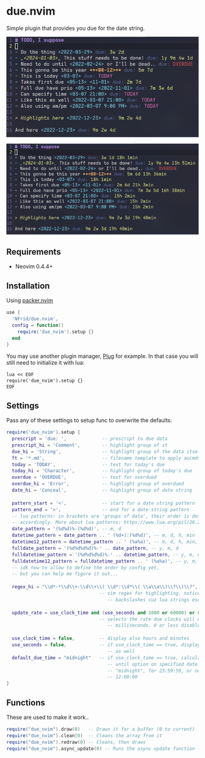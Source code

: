# due.nvim

Simple plugin that provides you due for the date string.

![Example](img/ex1.png)

![Example with clock](img/ex2.png)

## Requirements

- Neovim 0.4.4+

## Installation

Using [packer.nvim](https://github.com/wbthomason/packer.nvim)

```lua
use {
  'NFrid/due.nvim',
  config = function()
    require('due_nvim').setup {}
  end
}
```

You may use another plugin manager, [Plug](https://github.com/junegunn/vim-plug)
for example. In that case you will still need to initialize it with lua:

```vim
lua << EOF
require('due_nvim').setup {}
EOF
```

## Settings

Pass any of these settings to setup func to overwrite the defaults:

```lua
require('due_nvim').setup {
  prescript = 'due: ',             -- prescript to due data
  prescript_hi = 'Comment',        -- highlight group of it
  due_hi = 'String',               -- highlight group of the data itself
  ft = '*.md',                     -- filename template to apply aucmds :)
  today = 'TODAY',                 -- text for today's due
  today_hi = 'Character',          -- highlight group of today's due
  overdue = 'OVERDUE',             -- text for overdued
  overdue_hi = 'Error',            -- highlight group of overdued
  date_hi = 'Conceal',             -- highlight group of date string

  pattern_start = '<',             -- start for a date string pattern
  pattern_end = '>',               -- end for a date string pattern
  -- lua patterns: in brackets are 'groups of data', their order is described
  -- accordingly. More about lua patterns: https://www.lua.org/pil/20.2.html
  date_pattern = '(%d%d)%-(%d%d)', -- m, d
  datetime_pattern = date_pattern .. ' (%d+):(%d%d)', -- m, d, h, min
  datetime12_pattern = datetime_pattern .. ' (%a%a)', -- m, d, h, min, am/pm
  fulldate_pattern = '(%d%d%d%d)%-' .. date_pattern, -- y, m, d
  fulldatetime_pattern = '(%d%d%d%d)%-' .. datetime_pattern, -- y, m, d, h, min
  fulldatetime12_pattern = fulldatetime_pattern .. ' (%a%a)', -- y, m, d, h, min, am/pm
  -- idk how to allow to define the order by config yet,
  -- but you can help me figure it out...

  regex_hi = "\\d*-*\\d\\+-\\d\\+\\( \\d*:\\d*\\( \\a\\a\\)\\?\\)\\?",
                                  -- vim regex for highlighting, notice double
                                     -- backslashes cuz lua strings escaping

  update_rate = use_clock_time and (use_seconds and 1000 or 60000) or 0,
                                  -- selects the rate due clocks will update in
                                     -- milliseconds. 0 or less disables it

  use_clock_time = false,         -- display also hours and minutes
  use_seconds = false,            -- if use_clock_time == true, display seconds
                                     -- as well
  default_due_time = "midnight"   -- if use_clock_time == true, calculate time
                                     -- until option on specified date. Accepts
                                     -- "midnight", for 23:59:59, or noon, for
                                     -- 12:00:00
}
```

## Functions

These are used to make it work..

```lua
require("due_nvim").draw(0)   -- Draws it for a buffer (0 to current)
require("due_nvim").clean(0)  -- Cleans the array from it
require("due_nvim").redraw(0) -- Cleans, then draws
require("due_nvim").async_update(0) -- Runs the async update function (needs update_rate > 0)
```
